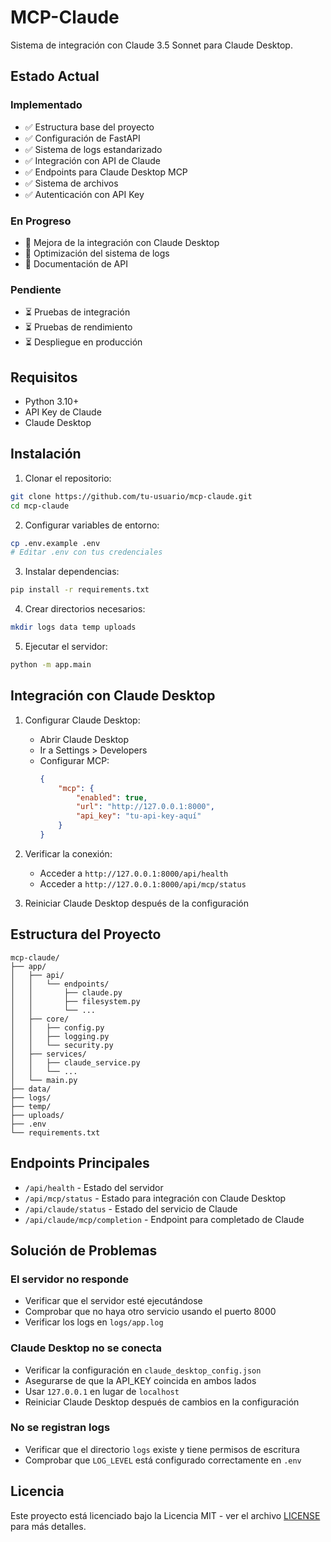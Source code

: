# MCP-Claude

Sistema de integración con Claude 3.5 Sonnet para Claude Desktop.

## Estado Actual

### Implementado
- ✅ Estructura base del proyecto
- ✅ Configuración de FastAPI
- ✅ Sistema de logs estandarizado
- ✅ Integración con API de Claude
- ✅ Endpoints para Claude Desktop MCP
- ✅ Sistema de archivos
- ✅ Autenticación con API Key

### En Progreso
- 🔄 Mejora de la integración con Claude Desktop
- 🔄 Optimización del sistema de logs
- 🔄 Documentación de API

### Pendiente
- ⏳ Pruebas de integración
- ⏳ Pruebas de rendimiento
- ⏳ Despliegue en producción

## Requisitos

- Python 3.10+
- API Key de Claude
- Claude Desktop

## Instalación

1. Clonar el repositorio:
```bash
git clone https://github.com/tu-usuario/mcp-claude.git
cd mcp-claude
```

2. Configurar variables de entorno:
```bash
cp .env.example .env
# Editar .env con tus credenciales
```

3. Instalar dependencias:
```bash
pip install -r requirements.txt
```

4. Crear directorios necesarios:
```bash
mkdir logs data temp uploads
```

5. Ejecutar el servidor:
```bash
python -m app.main
```

## Integración con Claude Desktop

1. Configurar Claude Desktop:
   - Abrir Claude Desktop
   - Ir a Settings > Developers
   - Configurar MCP:
     ```json
     {
         "mcp": {
             "enabled": true,
             "url": "http://127.0.0.1:8000",
             "api_key": "tu-api-key-aquí"
         }
     }
     ```

2. Verificar la conexión:
   - Acceder a `http://127.0.0.1:8000/api/health`
   - Acceder a `http://127.0.0.1:8000/api/mcp/status`

3. Reiniciar Claude Desktop después de la configuración

## Estructura del Proyecto

```
mcp-claude/
├── app/
│   ├── api/
│   │   └── endpoints/
│   │       ├── claude.py
│   │       ├── filesystem.py
│   │       └── ...
│   ├── core/
│   │   ├── config.py
│   │   ├── logging.py
│   │   └── security.py
│   ├── services/
│   │   ├── claude_service.py
│   │   └── ...
│   └── main.py
├── data/
├── logs/
├── temp/
├── uploads/
├── .env
└── requirements.txt
```

## Endpoints Principales

- `/api/health` - Estado del servidor
- `/api/mcp/status` - Estado para integración con Claude Desktop
- `/api/claude/status` - Estado del servicio de Claude
- `/api/claude/mcp/completion` - Endpoint para completado de Claude

## Solución de Problemas

### El servidor no responde
- Verificar que el servidor esté ejecutándose
- Comprobar que no haya otro servicio usando el puerto 8000
- Verificar los logs en `logs/app.log`

### Claude Desktop no se conecta
- Verificar la configuración en `claude_desktop_config.json`
- Asegurarse de que la API_KEY coincida en ambos lados
- Usar `127.0.0.1` en lugar de `localhost`
- Reiniciar Claude Desktop después de cambios en la configuración

### No se registran logs
- Verificar que el directorio `logs` existe y tiene permisos de escritura
- Comprobar que `LOG_LEVEL` está configurado correctamente en `.env`

## Licencia

Este proyecto está licenciado bajo la Licencia MIT - ver el archivo [LICENSE](LICENSE) para más detalles.
